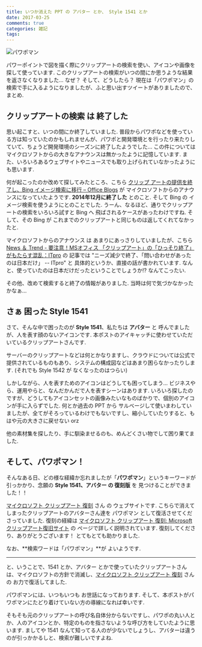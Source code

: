 ```yaml
---
title: いつか消えた PPT の アバター とか、 Style 1541 とか
date: 2017-03-25
comments: true
categories: 雑記
tags:
---
```


![](/images/misc/pptman.png "パワポマン")

パワーポイントで図を描く際にクリップアートの検索を使い、アイコンや画像を探して使っています. このクリップアートの検索がいつの間にか思うような結果を返さなくなりました... なぜ？ そして、どうしたら？
現在は「パワポマン」の検索で手に入るようになりましたが、ふと思い出すツイートがありましたので、まとめ.


## クリップアートの検索 は 終了した
思い起こすと、いつの間にか終了していました. 普段からパワポなどを使っている方は知っていたのかもしれませんが、パワポと開発環境とを行ったり来たりしていて、ちょうど開発環境のシーズンに終了したようでした...
この件についてはマイクロソフトからの大きなアナウンスは無かったように記憶しています. また、いろいろあるウェブサイトやニュースでも取り上げられていなかったようにも思います.

何が起こったのか改めて探してみたところ、こちら [クリップ アートの提供を終了し、Bing イメージ検索に移行 – Office Blogs](https://blogs.technet.microsoft.com/microsoft_office_/2014/12/04/clip-art-now-powered-bing-images/) が マイクロソフトからのアナウンスになっていたようです. **2014年12月に終了した** とのこと. そして Bing の イメージ検索を使うようにとのことでした.
うーん、なるほど、通りでクリップアートの検索をいろいろ試すと Bing へ 飛ばされるケースがあったわけですね. そして、その Bing が これまでのクリップアートと同じものは返してくれてなかったと.

マイクロソフトからのアナウンス は あまりにあっさりしていましたが、こちら [News ＆ Trend - 要注意！MSオフィス 「クリップアート」の「ひっそり終了」がもたらす混乱：ITpro](http://itpro.nikkeibp.co.jp/atcl/column/14/346926/022400176/) の 記事では "ニーズ減少で終了、「問い合わせがあったのは日本だけ」 -- ITpro" と 具体的というか、直接の話が書かれています. なんと、使っていたのは日本だけだったということでしょうか!? なんてこったい.

その他、改めて検索すると終了の情報がありました. 当時は何で気づかなかったかなぁ...


## さぁ 困った Style 1541
さて、そんな中で困ったのが **Style 1541**、私たちは **アバター** と 呼んでましたが、人を表す顔のないアイコンです. 本ポストのアイキャッチに使わせていただいているクリップアートさんです.

サーバーのクリップアートなどは何とかなりますし、クラウドについては公式で提供されているものもあり、システムの構成図などはあまり困らなかったりします. (それでも Style 1542 が なくなったのはつらい)

しかしながら、人を表すためのアイコンはどうしても困ってしまう... ビジネスやら、運用やらと、なんだかんだで人を表すシーンはあります. いろいろ探したのですが、どうしてもアイコンセットの画像みたいなものばかりで、個別のアイコンが手に入らずでした.
何とか過去の PPT から サルベージして使いまわしていましたが、全てがそろっているわけでもないですし、縮小していたりすると、もはや元の大きさに戻せない orz

他の素材集を探したり、手に馴染ませるのも、めんどくさい物でして困り果てました.


## そして、パワポマン！
そんなある日、どの様な経緯か忘れましたが「**パワポマン**」というキーワードが引っかかり、念願の **Style 1541、アバター の 復刻版** を 見つけることができました！！

[マイクロソフト クリップアート 復刻](http://msclipart.blogspot.jp/) さん の ウェブサイトです. こちらで消えてしまったクリップアートのアバターさん達を パワポマン として復活させてくださっていました. 復刻の経緯は [マイクロソフト クリップアート 復刻: Microsoft クリップアート復旧サイト](http://msclipart.blogspot.jp/p/blog-page.html) の ページで詳しく説明されています. 復刻してくださり、ありがとうございます！ とてもとても助かりました.

なお、**検索ワードは「パワポマン」**が よいようです.


- - - -
と、いうことで、1541 とか、アバター とかで使っていたクリップアートさんは、マイクロソフトの方針で消滅し、[マイクロソフト クリップアート 復刻](http://msclipart.blogspot.jp/) さん の お力で復活してました.

パワポマンには、いつもいつも お世話になっております. そして、本ポストがパワポマンにたどり着けていない方の導線になれば幸いです.

そもそも元のクリップアートの呼び名自体分からないですし、パワポの丸い人とか、人のアイコンとか、特定のものを指さないような呼び方をしていたように思います. ましてや 1541 なんて知ってる人のが少ないでしょうし、アバターは違うのが引っかかるしと、検索が難しいですよね.
